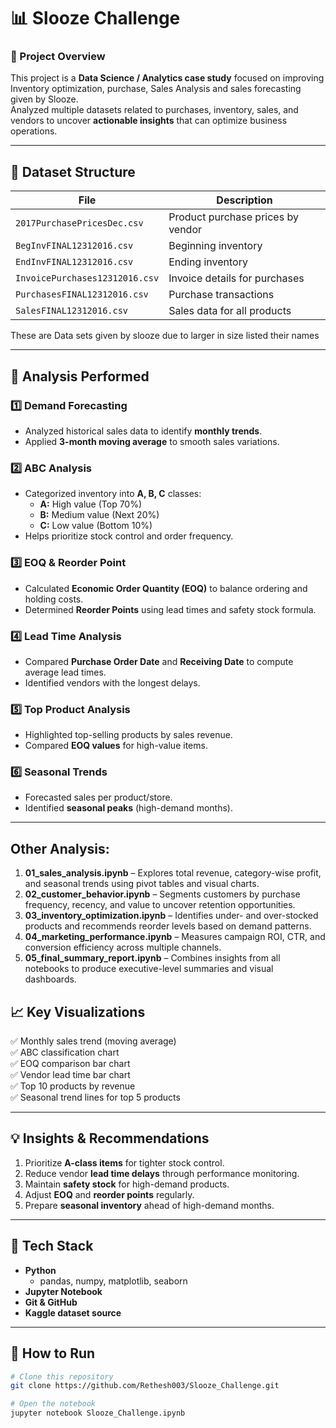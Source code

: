 # 📊 Slooze Challenge 

### 🧠 Project Overview  
This project is a **Data Science / Analytics case study** focused on improving Inventory optimization, purchase, Sales Analysis and sales forecasting given by Slooze.  
Analyzed multiple datasets related to purchases, inventory, sales, and vendors to uncover **actionable insights** that can optimize business operations.

---

## 📂 Dataset Structure  
| File | Description |
|------|--------------|
| `2017PurchasePricesDec.csv` | Product purchase prices by vendor |
| `BegInvFINAL12312016.csv` | Beginning inventory |
| `EndInvFINAL12312016.csv` | Ending inventory |
| `InvoicePurchases12312016.csv` | Invoice details for purchases |
| `PurchasesFINAL12312016.csv` | Purchase transactions |
| `SalesFINAL12312016.csv` | Sales data for all products |

These are Data sets given by slooze due to larger in size listed their names

---

## 🧾 Analysis Performed

### 1️⃣ Demand Forecasting
- Analyzed historical sales data to identify **monthly trends**.
- Applied **3-month moving average** to smooth sales variations.

### 2️⃣ ABC Analysis
- Categorized inventory into **A, B, C** classes:
  - **A:** High value (Top 70%)
  - **B:** Medium value (Next 20%)
  - **C:** Low value (Bottom 10%)
- Helps prioritize stock control and order frequency.

### 3️⃣ EOQ & Reorder Point
- Calculated **Economic Order Quantity (EOQ)** to balance ordering and holding costs.
- Determined **Reorder Points** using lead times and safety stock formula.

### 4️⃣ Lead Time Analysis
- Compared **Purchase Order Date** and **Receiving Date** to compute average lead times.
- Identified vendors with the longest delays.

### 5️⃣ Top Product Analysis
- Highlighted top-selling products by sales revenue.
- Compared **EOQ values** for high-value items.

### 6️⃣ Seasonal Trends
- Forecasted sales per product/store.
- Identified **seasonal peaks** (high-demand months).

---
## Other Analysis:
1. **01_sales_analysis.ipynb** – Explores total revenue, category-wise profit, and seasonal trends using pivot tables and visual charts.
2. **02_customer_behavior.ipynb** – Segments customers by purchase frequency, recency, and value to uncover retention opportunities.
3. **03_inventory_optimization.ipynb** – Identifies under- and over-stocked products and recommends reorder levels based on demand patterns.
4. **04_marketing_performance.ipynb** – Measures campaign ROI, CTR, and conversion efficiency across multiple channels.
5. **05_final_summary_report.ipynb** – Combines insights from all notebooks to produce executive-level summaries and visual dashboards.

## 📈 Key Visualizations
✅ Monthly sales trend (moving average)  
✅ ABC classification chart  
✅ EOQ comparison bar chart  
✅ Vendor lead time bar chart  
✅ Top 10 products by revenue  
✅ Seasonal trend lines for top 5 products  

---

## 💡 Insights & Recommendations
1. Prioritize **A-class items** for tighter stock control.  
2. Reduce vendor **lead time delays** through performance monitoring.  
3. Maintain **safety stock** for high-demand products.  
4. Adjust **EOQ** and **reorder points** regularly.  
5. Prepare **seasonal inventory** ahead of high-demand months.  

---

## 🧰 Tech Stack
- **Python**
  - pandas, numpy, matplotlib, seaborn  
- **Jupyter Notebook**
- **Git & GitHub**
- **Kaggle dataset source**

---

## 🚀 How to Run
```bash
# Clone this repository
git clone https://github.com/Rethesh003/Slooze_Challenge.git

# Open the notebook
jupyter notebook Slooze_Challenge.ipynb


